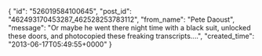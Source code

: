  {
   "id": "526019584100645",
   "post_id": "462493170453287_462528253783112",
   "from_name": "Pete Daoust",
   "message": "Or maybe he went there night time with a black suit, unlocked these doors, and photocopied these freaking transcripts....",
   "created_time": "2013-06-17T05:49:55+0000"
 }
